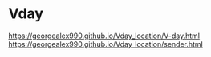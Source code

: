# Vday

https://georgealex990.github.io/Vday_location/V-day.html
https://georgealex990.github.io/Vday_location/sender.html
